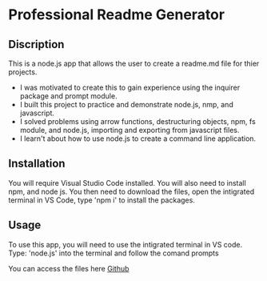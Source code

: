 # Professional Readme Generator
## Discription
This is a node.js app that allows the user to create a readme.md file for thier projects.
- I was motivated to create this to gain experience using the inquirer package and prompt module.
- I built this project to practice and demonstrate node.js, nmp, and javascript.
- I solved problems using arrow functions, destructuring objects, npm, fs module, and node.js, importing and exporting from javascript files.
- I learn't about how to use node.js to create a command line application. 

## Installation
You will require Visual Studio Code installed. You will also need to install npm, and node js. You then need to download the files, open the intigrated terminal in VS Code, type 'npm i' to install the packages. 

## Usage
To use this app, you will need to use the intigrated terminal in VS code. Type: 'node.js' into the terminal and follow the comand prompts

You can access the files here [Github](https://github.com/markedwards1/professional-readme-generator)

